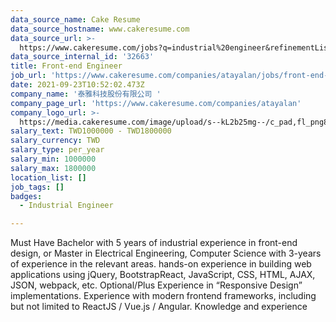 ```yaml
---
data_source_name: Cake Resume
data_source_hostname: www.cakeresume.com
data_source_url: >-
  https://www.cakeresume.com/jobs?q=industrial%20engineer&refinementList%5Blang_name%5D%5B0%5D=English&refinementList%5Bsalary_type%5D=per_year
data_source_internal_id: '32663'
title: Front-end Engineer
job_url: 'https://www.cakeresume.com/companies/atayalan/jobs/front-end-engineer-943b9f'
date: 2021-09-23T10:52:02.473Z
company_name: '泰雅科技股份有限公司 '
company_page_url: 'https://www.cakeresume.com/companies/atayalan'
company_logo_url: >-
  https://media.cakeresume.com/image/upload/s--kL2b25mg--/c_pad,fl_png8,h_200,w_200/v1636437378/ycdd56x7chu49pqyjrpm.png
salary_text: TWD1000000 - TWD1800000
salary_currency: TWD
salary_type: per_year
salary_min: 1000000
salary_max: 1800000
location_list: []
job_tags: []
badges:
  - Industrial Engineer

---
```


Must Have Bachelor with 5 years of industrial experience in front-end design, or Master in Electrical Engineering, Computer Science with 3-years of experience in the relevant areas. hands-on experience in building web applications using jQuery, BootstrapReact, JavaScript, CSS, HTML, AJAX, JSON, webpack, etc. Optional/Plus Experience in “Responsive Design” implementations. Experience with modern frontend frameworks, including but not limited to ReactJS / Vue.js / Angular. Knowledge and experience